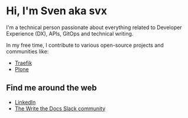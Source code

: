 # Hi, I'm Sven aka svx

I'm a technical person passionate about everything related to Developer Experience (DX), APIs, GitOps and technical writing.

In my free time, I contribute to various open-source projects and communities like:

- [Traefik](https://github.com/traefik/traefik)
- [Plone](https://plone.org)

## Find me around the web

- [LinkedIn](https://www.linkedin.com/in/sven-strack-5b4b615)
- [The Write the Docs Slack community](https://www.writethedocs.org/slack/)
